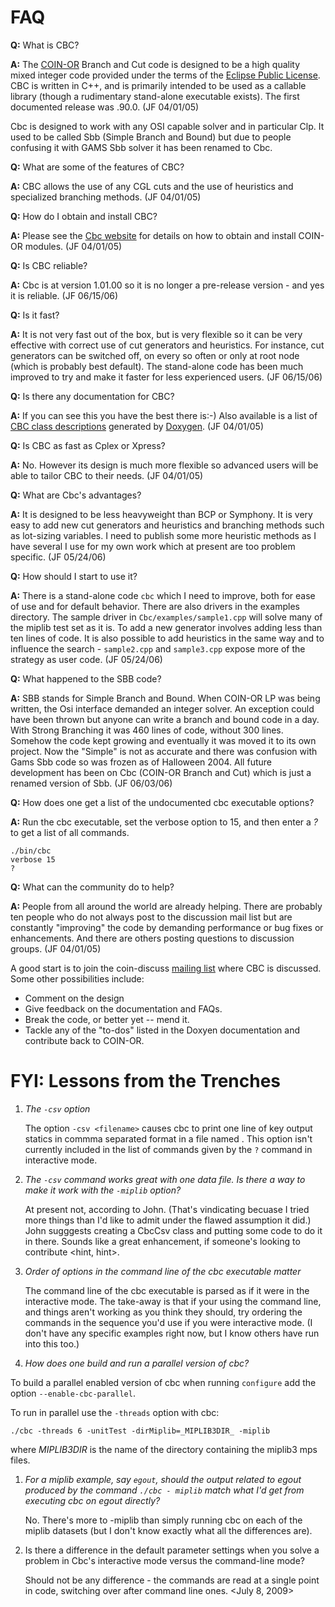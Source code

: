 # FAQ

**Q:** What is CBC?

**A:** The [COIN-OR](http://www.coin-or.org/) Branch and Cut code is
designed to be a high quality mixed integer code provided under the
terms of the [Eclipse Public License](http://opensource.org/licenses/eclipse-1.0.php).
CBC is written in C++, and is primarily intended to be used as a callable library
(though a rudimentary stand-alone executable exists). The first
documented release was .90.0. (JF 04/01/05)

Cbc is designed to work with any OSI capable solver and in particular Clp.
It used to be called Sbb (Simple Branch and Bound) but due to people confusing it with GAMS Sbb solver it has been renamed to Cbc.

**Q:** What are some of the features of CBC?

**A:** CBC allows the use of any CGL cuts and the use of heuristics and
specialized branching methods. (JF 04/01/05)

**Q:** How do I obtain and install CBC?

**A:** Please see the [Cbc website](https://github.com/coin-or/Cbc)
for details on how to obtain and install COIN-OR modules.
(JF 04/01/05)

**Q:** Is CBC reliable?

**A:** Cbc is at version 1.01.00 so it is no longer a pre-release version - and yes it is reliable. (JF 06/15/06)

**Q:** Is it fast?

**A:** It is not very fast out of the box, but is very flexible so it can be very effective with correct use of cut generators and heuristics.
For instance, cut generators can be switched off, on every so often or only at root node (which is probably best default).
The stand-alone code has been much improved to try and make it faster for less experienced users. (JF 06/15/06)

**Q:** Is there any documentation for CBC?

**A:** If you can see this you have the best there is:-) Also available
is a list of [CBC class descriptions](http://www.coin-or.org/Doxygen/Cbc/) generated by
[Doxygen](http://www.doxygen.org). (JF 04/01/05)

**Q:** Is CBC as fast as Cplex or Xpress?

**A:** No. However its design is much more flexible so advanced users
will be able to tailor CBC to their needs. (JF 04/01/05)

**Q:** What are Cbc's advantages?

**A:** It is designed to be less heavyweight than BCP or Symphony.
It is very easy to add new cut generators and heuristics and branching methods such as lot-sizing variables.
I need to publish some more heuristic methods as I have several I use for my own work which at present are too problem specific. (JF 05/24/06)

**Q:** How should I start to use it?

**A:** There is a stand-alone code `cbc` which I need to improve, both for ease of use and for default behavior.
There are also drivers in the examples directory.
The sample driver in `Cbc/examples/sample1.cpp` will solve many of the miplib test set as it is.
To add a new generator involves adding less than ten lines of code.
It is also possible to add heuristics in the same way and to influence the search - `sample2.cpp` and `sample3.cpp` expose more of the strategy as user code. (JF 05/24/06)

**Q:** What happened to the SBB code?

**A:** SBB stands for Simple Branch and Bound.
When COIN-OR LP was being written, the Osi interface demanded an integer solver.
An exception could have been thrown but anyone can write a branch and bound code in a day.
With Strong Branching it was 460 lines of code, without 300 lines.
Somehow the code kept growing and eventually it was moved it to its own project.
Now the "Simple" is not as accurate and there was confusion with Gams Sbb code so was frozen as of Halloween 2004.
All future development has been on Cbc (COIN-OR Branch and Cut) which is just a renamed version of Sbb. (JF 06/03/06)

**Q:** How does one get a list of the undocumented cbc executable options?

**A:** Run the cbc executable, set the verbose option to 15, and then enter a *?* to get a list of all commands.
```
./bin/cbc
verbose 15
?
```

**Q:** What can the community do to help?

**A:** People from all around the world are already helping. There are
probably ten people who do not always post to the discussion mail list
but are constantly "improving" the code by demanding performance or bug
fixes or enhancements. And there are others posting questions to
discussion groups. (JF 04/01/05)

A good start is to join the coin-discuss [mailing list](http://www.coin-or.org/mail.html) where CBC is discussed.
Some other possibilities include:

  - Comment on the design
  - Give feedback on the documentation and FAQs.
  - Break the code, or better yet -- mend it.
  - Tackle any of the "to-dos" listed in the Doxyen documentation and
    contribute back to COIN-OR.

# FYI: Lessons from the Trenches

 1. *The `-csv` option*

    The option `-csv <filename>` causes cbc to print one line of key output statics in commma separated format in a file named <filename>.  This option isn't currently included in the list of commands given by the `?` command in interactive mode.

 1. *The `-csv` command works great with one data file.  Is there a way to make it work with the `-miplib` option?*

    At present not, according to John. (That's vindicating becuase I tried more things than I'd like to admit under the flawed assumption it did.) John sugggests creating a CbcCsv class and putting some code to do it in there. Sounds like a great enhancement, if someone's looking to contribute <hint, hint>.

 1. *Order of options in the command line of the cbc executable matter*

    The command line of the cbc executable is parsed as if it were in the interactive mode. The take-away is that if your using the command line, and things aren't working as you think they should, try ordering the commands in the sequence you'd use if you were interactive mode. (I don't have any specific examples right now, but I know others have run into this too.)

 1. *How does one build and run a parallel version of cbc?*

   To build a parallel enabled version of cbc when running `configure` add the option `--enable-cbc-parallel`.

   To run in parallel use the `-threads` option with cbc:
   ```
   ./cbc -threads 6 -unitTest -dirMiplib=_MIPLIB3DIR_ -miplib
   ```
   where _MIPLIB3DIR_ is the name of the directory containing the miplib3 mps files.

 1. *For a miplib example, say `egout`, should the output related to egout produced by the command `./cbc - miplib` match what I'd get from executing cbc on egout directly?*

    No. There's more to -miplib than simply running cbc on each of the miplib datasets (but I don't know exactly what all the differences are). 

 1. Is there a difference in the default parameter settings when you solve a problem in Cbc's interactive mode versus the command-line mode?

    Should not be any difference - the commands are read at a single point in code, switching over after command line ones. <July 8, 2009>
